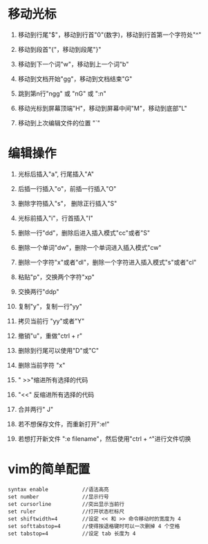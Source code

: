 # 移动光标

1. 移动到行尾"$"，移动到行首"0"(数字)，移动到行首第一个字符处"^"

2. 移动到段首"{"，移动到段尾"}"

3. 移动到下一个词"w"，移动到上一个词"b"

4. 移动到文档开始"gg"，移动到文档结束"G"

5. 跳到第n行"ngg" 或 "nG" 或 ":n"

6. 移动光标到屏幕顶端"H"，移动到屏幕中间"M"，移动到底部"L"

7. 移动到上次编辑文件的位置 "`"

# 编辑操作

1. 光标后插入"a", 行尾插入"A"

2. 后插一行插入"o"，前插一行插入"O"

3. 删除字符插入"s"， 删除正行插入"S"

4. 光标前插入"i"，行首插入"I"

5. 删除一行"dd"，删除后进入插入模式"cc"或者"S"

6. 删除一个单词"dw"，删除一个单词进入插入模式"cw"

7. 删除一个字符"x"或者"dl"，删除一个字符进入插入模式"s"或者"cl"

8. 粘贴"p"，交换两个字符"xp"

9. 交换两行"ddp"

10. 复制"y"，复制一行"yy"

11. 拷贝当前行 "yy"或者"Y"

12. 撤销"u"，重做"ctrl + r"

13. 删除到行尾可以使用"D"或"C"

14. 删除当前字符 "x"

15. " >>"缩进所有选择的代码

16.  "<<" 反缩进所有选择的代码

17. 合并两行" J"

18. 若不想保存文件，而重新打开":e!"

19. 若想打开新文件 ":e filename"，然后使用"ctrl + ^"进行文件切换

# vim的简单配置

```
syntax enable           //语法高亮                     
set number              //显示行号
set cursorline          //突出显示当前行
set ruler               //打开状态栏标尺
set shiftwidth=4        //设定 << 和 >> 命令移动时的宽度为 4
set softtabstop=4       //使得按退格键时可以一次删掉 4 个空格
set tabstop=4           //设定 tab 长度为 4
```
